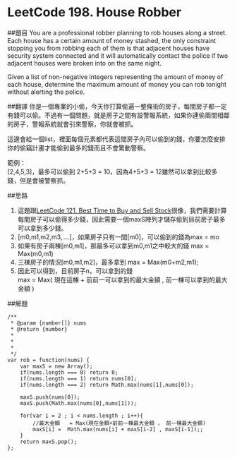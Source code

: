 ﻿# LeetCode 198. House Robber
 
##題目
You are a professional robber planning to rob houses along a street. Each house has a certain amount of money stashed, the only constraint stopping you from robbing each of them is that adjacent houses have security system connected and it will automatically contact the police if two adjacent houses were broken into on the same night.

Given a list of non-negative integers representing the amount of money of each house, determine the maximum amount of money you can rob tonight without alerting the police.

##翻譯
你是一個專業的小偷，今天你打算偷遍一整條街的房子，每間房子都一定有錢可以偷。不過有一個問題，就是房子之間有設警報系統，如果你連偷兩間相鄰的房子，警報系統就會引來警察，你就會被抓。  
  
這邊會給一個list，裡面每個元素都代表這間房子內可以偷到的錢，你要怎麼安排你的偷竊計畫才能偷到最多的錢而且不會驚動警察。  
  
範例：  
[2,4,5,3]，最多可以偷到 2+5+3 = 10，因為4+5+3 = 12雖然可以拿到比較多錢，但是會被警察抓。

##思路
1. 這題跟[LeetCode 121. Best Time to Buy and Sell Stock](questions/121md.md)很像，我們需要計算每間房子可以偷得多少錢，因此需要一個maxS陣列才儲存偷到目前房子最多可以拿到多少錢。
2. [m0,m1,m2,m3,....]，如果房子只有一間[m0]，可以偷到的錢為max = mo
3. 如果有房子兩棟[m0,m1]，那最多可以拿到m0,m1之中較大的錢 max = Max(m0,m1) 
3. 三棟房子的情況[m0,m1,m2]，最多拿到 max = Max(m0+m2,m1);
4. 因此可以得到，目前房子n，可以拿到的錢  
   max = Max( 現在這棟 + 前前一可以拿到的最大金額  , 前一棟可以拿到的最大金額  ) 

##解題
```
/**
 * @param {number[]} nums
 * @return {number}
 * 
 * 
 * 
 */
var rob = function(nums) {
    var maxS = new Array();
    if(nums.length === 0) return 0;
    if(nums.length === 1) return nums[0];
    if(nums.length === 2) return Math.max(nums[1],nums[0]);
    
    maxS.push(nums[0]);
    maxS.push(Math.max(nums[0],nums[1]));

    for(var i = 2 ; i < nums.length ; i++){
        //最大金額   = Max(現在金額+前前一棟最大金額 ， 前一棟最大金額)
        maxS[i] =  Math.max(nums[i] + maxS[i-2] , maxS[i-1]);;
    }
    return maxS.pop();
};

```



